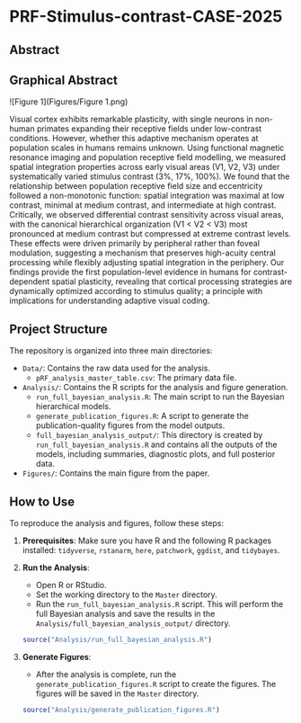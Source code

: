 # PRF-Stimulus-contrast-CASE-2025

## Abstract

## Graphical Abstract

![Figure 1](Figures/Figure 1.png)

Visual cortex exhibits remarkable plasticity, with single neurons in non-human primates expanding their receptive fields under low-contrast conditions. However, whether this adaptive mechanism operates at population scales in humans remains unknown. Using functional magnetic resonance imaging and population receptive field modelling, we measured spatial integration properties across early visual areas (V1, V2, V3) under systematically varied stimulus contrast (3%, 17%, 100%). We found that the relationship between population receptive field size and eccentricity followed a non-monotonic function: spatial integration was maximal at low contrast, minimal at medium contrast, and intermediate at high contrast. Critically, we observed differential contrast sensitivity across visual areas, with the canonical hierarchical organization (V1 < V2 < V3) most pronounced at medium contrast but compressed at extreme contrast levels. These effects were driven primarily by peripheral rather than foveal modulation, suggesting a mechanism that preserves high-acuity central processing while flexibly adjusting spatial integration in the periphery. Our findings provide the first population-level evidence in humans for contrast-dependent spatial plasticity, revealing that cortical processing strategies are dynamically optimized according to stimulus quality; a principle with implications for understanding adaptive visual coding.

## Project Structure

The repository is organized into three main directories:

-   `Data/`: Contains the raw data used for the analysis.
    -   `pRF_analysis_master_table.csv`: The primary data file.
-   `Analysis/`: Contains the R scripts for the analysis and figure generation.
    -   `run_full_bayesian_analysis.R`: The main script to run the Bayesian hierarchical models.
    -   `generate_publication_figures.R`: A script to generate the publication-quality figures from the model outputs.
    -   `full_bayesian_analysis_output/`: This directory is created by `run_full_bayesian_analysis.R` and contains all the outputs of the models, including summaries, diagnostic plots, and full posterior data.
-   `Figures/`: Contains the main figure from the paper.

## How to Use

To reproduce the analysis and figures, follow these steps:

1.  **Prerequisites**: Make sure you have R and the following R packages installed: `tidyverse`, `rstanarm`, `here`, `patchwork`, `ggdist`, and `tidybayes`.

2.  **Run the Analysis**:
    -   Open R or RStudio.
    -   Set the working directory to the `Master` directory.
    -   Run the `run_full_bayesian_analysis.R` script. This will perform the full Bayesian analysis and save the results in the `Analysis/full_bayesian_analysis_output/` directory.

    ```R
    source("Analysis/run_full_bayesian_analysis.R")
    ```

3.  **Generate Figures**:
    -   After the analysis is complete, run the `generate_publication_figures.R` script to create the figures. The figures will be saved in the `Master` directory.

    ```R
    source("Analysis/generate_publication_figures.R")
    ``` 